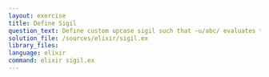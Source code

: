 ```yaml
---
layout: exercise
title: Define Sigil
question_text: Define custom upcase sigil such that ~u/abc/ evaluates to "ABC"
solution_file: /sources/elixir/sigil.ex
library_files:
language: elixir
command: elixir sigil.ex
---
```

